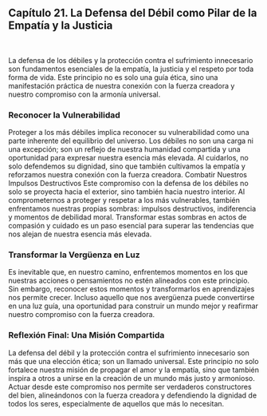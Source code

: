 ## Capítulo 21. La Defensa del Débil como Pilar de la Empatía y la Justicia
 

La defensa de los débiles y la protección contra el sufrimiento innecesario son fundamentos esenciales de la empatía, la justicia y el respeto por toda forma de vida. Este principio no es solo una guía ética, sino una manifestación práctica de nuestra conexión con la fuerza creadora y nuestro compromiso con la armonía universal.
### Reconocer la Vulnerabilidad
Proteger a los más débiles implica reconocer su vulnerabilidad como una parte inherente del equilibrio del universo. Los débiles no son una carga ni una excepción; son un reflejo de nuestra humanidad compartida y una oportunidad para expresar nuestra esencia más elevada. Al cuidarlos, no solo defendemos su dignidad, sino que también cultivamos la empatía y reforzamos nuestra conexión con la fuerza creadora.
Combatir Nuestros Impulsos Destructivos
Este compromiso con la defensa de los débiles no solo se proyecta hacia el exterior, sino también hacia nuestro interior. Al comprometernos a proteger y respetar a los más vulnerables, también enfrentamos nuestras propias sombras: impulsos destructivos, indiferencia y momentos de debilidad moral. Transformar estas sombras en actos de compasión y cuidado es un paso esencial para superar las tendencias que nos alejan de nuestra esencia más elevada.
### Transformar la Vergüenza en Luz
Es inevitable que, en nuestro camino, enfrentemos momentos en los que nuestras acciones o pensamientos no estén alineados con este principio. Sin embargo, reconocer estos momentos y transformarlos en aprendizajes nos permite crecer. Incluso aquello que nos avergüenza puede convertirse en una luz guía, una oportunidad para construir un mundo mejor y reafirmar nuestro compromiso con la fuerza creadora.
### Reflexión Final: Una Misión Compartida
La defensa del débil y la protección contra el sufrimiento innecesario son más que una elección ética; son un llamado universal. Este principio no solo fortalece nuestra misión de propagar el amor y la empatía, sino que también inspira a otros a unirse en la creación de un mundo más justo y armonioso.
Actuar desde este compromiso nos permite ser verdaderos constructores del bien, alineándonos con la fuerza creadora y defendiendo la dignidad de todos los seres, especialmente de aquellos que más lo necesitan.

 
